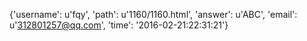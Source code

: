 {'username': u'fqy', 'path': u'1160/1160.html', 'answer': u'ABC', 'email': u'312801257@qq.com', 'time': '2016-02-21:22:31:21'}